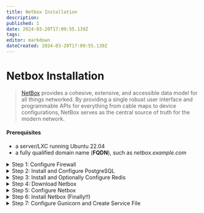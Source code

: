 ```yaml
---
title: Netbox Installation
description: 
published: 1
date: 2024-03-20T17:09:55.139Z
tags: 
editor: markdown
dateCreated: 2024-03-20T17:09:55.139Z
---
```


# Netbox Installation

> [NetBox](https://github.com/netbox-community/netbox) provides a cohesive, extensive, and accessible data model for all things networked. By providing a single robust user interface and programmable APIs for everything from cable maps to device configurations, NetBox serves as the central source of truth for the modern network.

#### Prerequisites

- a server/LXC running Ubuntu 22.04
- a fully qualified domain name (**FQDN**), such as *netbox.example.com*

<details id="bkmrk-step-1%3A-configure-fi"><summary>Step 1: Configure Firewall</summary>

<p class="callout info">First, configure the firewall. Ubuntu ships with ufw (Uncomplicated Firewall) by default.</p>

- [ ] Check if the firewall is running. 
  ```shell
    sudo ufw status
    ```
- [ ] Allow SSH port so the firewall doesn't break the current connection. 
  ```shell
    sudo ufw allow Open SSH
    ```
- [ ] Allow HTTP and HTTPS ports as well. 
  ```shell
    sudo ufw allow http
    sudo ufw allow https
    ```
- [ ] Enable the firewall and check the status. 
  ```shell
    sudo ufw enable && sudo ufw status
    ```

<p class="callout success">You should see an output similar to the following.  
</p>

```
Status: active

To                         Action      From
--                         ------      ----
OpenSSH                    ALLOW       Anywhere                  
80/tcp                     ALLOW       Anywhere                  
443                        ALLOW       Anywhere                  
8000                       ALLOW       Anywhere                  
8001                       ALLOW       Anywhere                  
OpenSSH (v6)               ALLOW       Anywhere (v6)             
80/tcp (v6)                ALLOW       Anywhere (v6)             
443 (v6)                   ALLOW       Anywhere (v6)             
8000 (v6)                  ALLOW       Anywhere (v6)             
8001 (v6)                  ALLOW       Anywhere (v6)   
```

</details><details id="bkmrk-step-2%3A-install-and-"><summary>Step 2: Install and Configure PostgreSQL</summary>

---

---

- [ ] Install PostgreSQL. 
  ```shell
    sudo apt-get install postgresql postgresql-contrib
    ```
- [ ] Launch the PostgreSQL shell. After this command, you should be in the Postgres shell (`<em>postgres=#</em>`). 
  ```shell
    sudo -i -u postgres psql
    ```

---

- [ ] Create the database. 
  ```postgresql
    CREATE DATABASE netbox;
    ```
- [ ] Create the Netbox user and choose a strong password. 
  ```postgresql
    CREATE USER netbox WITH PASSWORD 'Your_Secure_Password';
    ```
- [ ] Change the database owner to the Netbox user. 
  ```postgresql
    ALTER DATABASE netbox OWNER TO netbox;
    ```
- [ ] The following steps are needed on Postgres 15 and later: 
  ```postgresql
    \connect netbox;
    ```
    
    ```postgresql
    GRANT CREATE ON SCHEMA public TO netbox;
    ```

<p class="callout info">Use `\q` to exit the PostgreSQL shell.  
</p>

---

- [ ] **Verify the service status.** We will be executing the `psql` command and passing the configured username/password. Be sure to replace `localhost` with your IP address, if using a remote database.

```
$ psql --username netbox --password --host localhost netbox
Password for user netbox: 
psql (12.5 (Ubuntu 12.5-0ubuntu0.20.04.1))
SSL connection (protocol: TLSv1.3, cipher: TLS_AES_256_GCM_SHA384, bits: 256, compression: off)
Type "help" for help.

netbox=> \conninfo
You are connected to database "netbox" as user "netbox" on host "localhost" (address "127.0.0.1") at port "5432".
SSL connection (protocol: TLSv1.3, cipher: TLS_AES_256_GCM_SHA384, bits: 256, compression: off)
netbox=> \q
```

<p class="callout success">If successful, you will enter a netbox prompt.   
  
Type `\conninfo` to confirm the connection, or type `\q` to exit the shell.</p>

</details><details id="bkmrk-step-3%3A-install-and-"><summary>Step 3: Install and Optionally Configure Redis</summary>

- [ ] Install Redis. 
  ```shell
    sudo apt-get install -y redis-server
    ```
- [ ] Verify the version is at least `v4.0`. 
  ```shell
    redis-server -v
    ```

<p class="callout info">You may wish to modify the Redis configuration at `/etc/redis.conf `or `/etc/redis/redis.conf`, but in most cases the default should be sufficient.</p>

- [ ] Verify the service status, using the redis-cli utility. 
  ```shell
    redis-cli ping
    ```

<p class="callout success">If succesful, you should receive a `PONG` response from Redis.</p>

</details><details id="bkmrk-step-4%3A-install-netb"><summary>Step 4: Download Netbox</summary>

<p class="callout info">We will be installing Netbox by `git` cloning the repository.</p>

- [ ] Install the prerequisites. 
  ```shell
    sudo apt install -y python3 python3-pip python3-venv python3-dev build-essential libxml2-dev libxslt1-dev libffi-dev libpq-dev libssl-dev zlib1g-dev git
    ```
- [ ] Verify the Python version is at least `3.8`. 
  ```shell
    python3 -V
    ```

---

- [ ] Make the base directory for Netbox. 
  ```shell
    sudo mkdir -p /opt/netbox/
    cd /opt/netbox/
    ```
- [ ] Clone the **master** branch of the GitHub repo in the current (base) directory. This branch always holds the current stable release. 
  ```shell
    sudo git clone -b master --depth 1 https://github.com/netbox-community/netbox.git .
    ```

<p class="callout info">The `git clone` command above utilizes a "shadow clone" to retrieve only the most recent commit. If you need to download the entire history, omit the `--depth 1` argument.  
  
**You should see output similar to the following:**</p>

```
Cloning into '.'...
remote: Enumerating objects: 996, done.
remote: Counting objects: 100% (996/996), done.
remote: Compressing objects: 100% (935/935), done.
remote: Total 996 (delta 148), reused 386 (delta 34), pack-reused 0
Receiving objects: 100% (996/996), 4.26 MiB | 9.81 MiB/s, done.
Resolving deltas: 100% (148/148), done.
```

---

- [ ] Create the Netbox System User, and assign ownership to necessary directories.  
    We'll also configure the WSGI and HTTP services to run under this account. 
  ```shell
    sudo adduser --system --group netbox
    sudo chown --recursive netbox /opt/netbox/netbox/media/
    sudo chown --recursive netbox /opt/netbox/netbox/reports/
    sudo chown --recursive netbox /opt/netbox/netbox/scripts/
    ```

</details><details id="bkmrk-step-5%3A-configure-ne"><summary>Step 5: Configure Netbox</summary>

- [ ] Switch to the Netbox configuration directory. 
  ```shell
    cd /opt/netbox/netbox/netbox/
    ```
- [ ] Copy the example configuration file to create the actual file. 
  ```shell
    sudo cp configuration_example.py configuration.py
    ```
- [ ] Generate the secret key and make a note of it in a safe place. 
  ```shell
    python3 ../generate_secret_key.py
    ```
    
    ---

Open the configuration file and edit the following (I included snippets of the corresponding sections):


  ```shell
sudo nano configuration.py
```

- [ ] `ALLOWED_HOSTS` | This is the list of valid hostnames and IP addresses by which the server can be reached. 
  ```python
    ALLOWED_HOSTS = ['netbox.example.com', 'Your_Server_IP', 'etc']
    ```
- [ ] `DATABASE` | This houses the database configuration. 
  ```python
    DATABASE = {
        'NAME': 'netbox',               # Database name
        'USER': 'netbox',               # PostgreSQL username
        'PASSWORD': 'J5brHrAXFLQSif0K', # PostgreSQL password
        'HOST': 'localhost',            # Database server
        'PORT': '',                     # Database port (leave blank for default)
        'CONN_MAX_AGE': 300,            # Max database connection age (seconds)
    }
    ```
- [ ] `REDIS` | This houses the Redis configuration; not much to change here. 
  ```python
    REDIS = {
        'tasks': {
            'HOST': 'localhost',      # Redis server
            'PORT': 6379,             # Redis port
            'PASSWORD': '',           # Redis password (optional)
            'DATABASE': 0,            # Database ID
            'SSL': False,             # Use SSL (optional)
        },
        'caching': {
            'HOST': 'localhost',
            'PORT': 6379,
            'PASSWORD': '',
            'DATABASE': 1,            # Unique ID for second database
            'SSL': False,
        }
    }
    ```
- [ ] `SECRET_KEY` | This will be the value we generated \[***and made a note of, right???***\] earlier. 
  ```python
    SECRET_KEY = 'Your_Suuper_Secure_Generated_Key'
    ```

</details><details id="bkmrk-step-6%3A-install-netb"><summary>Step 6: Install Netbox (Finally!!)</summary>

- [ ] Run the Netbox upgrade script. It'll take awhile. 
  ```shell
    sudo /opt/netbox/upgrade.sh
    
  ```
  
    
> This script performs the following:  
> - Creates a Python virtual environment  
> - Installs all required Python packages  
> - Run database schema migrations  
> - Builds local documentation (for offline use)  
> - Aggregate static resource files on the disk
{.is-info}


---

- [ ] Activate the virtual environment created by the script. 
  ```shell
    source /opt/netbox/venv/bin/activate
    ```
- [ ] Switch to the required directory and create the superuser to access Netbox. 
> The following steps will take place **inside** the virtual environment. In the shell, it will be denoted with `(venv) $` at the beginning of each line. I have excluded it to allow easy copy/paste functionality. I will make a note when the shell has been exited.
{.is-warning}

    
    
  ```shell
    cd /opt/netbox/netbox/
    python3 manage.py createsuperuser
    
  ```
    
You should receive output similar to the following: 
  ```
    Username (leave blank to use 'root'):
    Email address: netbox@example.com
    Password:
    Password (again):
    Superuser created successfully.
    
  ```
  
- [ ] Set up the housekeeping worker. 
  ```shell
    sudo ln -s /opt/netbox/contrib/netbox-housekeeping.sh /etc/cron.daily/netbox-housekeeping
    ```
- [ ] Open the necessary port to test the development instance, and test it! 
  ```shell
    sudo ufw allow 8000
    ```
    
    ```shell
    python3 manage.py runserver 0.0.0.0:8000 --insecure
    ```
    
> ***NOT FOR PRODUCTION USE***
> This development server is for development and testing purposes only. It is neither permanent not secure enough for production use.  
> **Do not use it in production.**
{.is-danger}

>     
> If successful, we should see output similar to the following (run `CONTROL-C` to exit):
{.is-info}

    
    
  ```
    Performing system checks...
    
    System check identified no issues (0 silenced).
    December 30, 2022 - 18:02:23
    Django version 4.1.4, using settings 'netbox.settings'
    Starting development server at http://127.0.0.1:8000/
    Quit the server with CONTROL-C.
    
  ```
    
> You should now be able to access your instance at the URL `http://<Your_IP>:8000/`.  
{.is-success}

Try logging in with the superuser we created earlier to verify it worked.

> You can exit the virtual environment shell (`exit`). The following steps are run as-is.  
>   
> If the test service does not run, or you cannot reach the Netbox homepage, **something has gone wrong. Do not proceed** with the rest of this guide until the installation has been corrected.
{.is-warning}


</details><details id="bkmrk-%C2%A0-1"><summary>Step 7: Configure Gunicorn and Create Service File</summary>

> Netbox runs as a WSGI app behind an HTTP server. Netbox automatically installs the Gunicorn server.   
> We will configure and create a service file for it. This allows it to run in the background and persist across reboots.
{.is-info}


- [ ] Create a copy of the Gunicorn configuration. 
  ```shell
    sudo cp /opt/netbox/contrib/gunicorn.py /opt/netbox/gunicorn.py
    ```
- [ ] Copy both Netbox and Gunicorn service files to the `/etc/systemd/system` directory. 
  ```shell
    sudo cp -v /opt/netbox/contrib/*.service /etc/systemd/system/
    ```
- [ ] Reload the service daemon. 
  ```shell
    sudo systemctl daemon-reload
    ```
- [ ] Start and Enable the `netbox` and `netbox-rq` services. 
  ```shell
    sudo systemctl start netbox netbox-rq
    sudo systemctl enable netbox netbox-rq
    ```
- [ ] Check the status of the WSGI service. 
  ```shell
    sudo systemctl status netbox
    ```

> You should see output similar to the following:
{.is-info}


```
● netbox.service - NetBox WSGI Service
     Loaded: loaded (/etc/systemd/system/netbox.service; enabled; vendor preset: enabled)
     Active: active (running) since Mon 2021-08-30 04:02:36 UTC; 14h ago
       Docs: https://docs.netbox.dev/
   Main PID: 1140492 (gunicorn)
      Tasks: 19 (limit: 4683)
     Memory: 666.2M
     CGroup: /system.slice/netbox.service
             ├─1140492 /opt/netbox/venv/bin/python3 /opt/netbox/venv/bin/gunicorn --pid /va>
             ├─1140513 /opt/netbox/venv/bin/python3 /opt/netbox/venv/bin/gunicorn --pid /va>
             ├─1140514 /opt/netbox/venv/bin/python3 /opt/netbox/venv/bin/gunicorn --pid /va>
...
```

> If the NetBox service fails to start, issue the command `journalctl -eu netbox` to check for log messages that may indicate the problem.
{.is-warning}


</details>